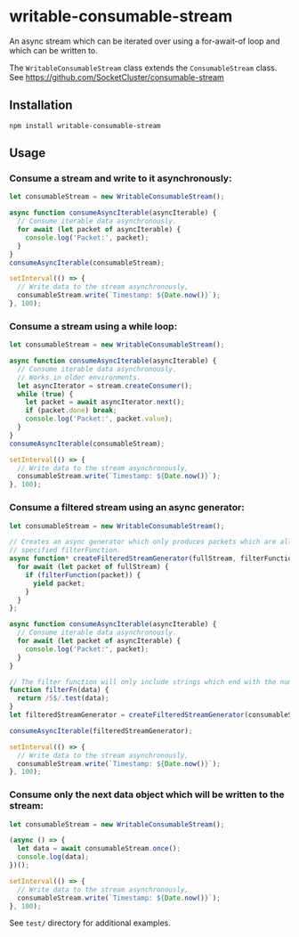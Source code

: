 # writable-consumable-stream
An async stream which can be iterated over using a for-await-of loop and which can be written to.

The `WritableConsumableStream` class extends the `ConsumableStream` class.  
See https://github.com/SocketCluster/consumable-stream

## Installation

```
npm install writable-consumable-stream
```

## Usage

### Consume a stream and write to it asynchronously:

```js
let consumableStream = new WritableConsumableStream();

async function consumeAsyncIterable(asyncIterable) {
  // Consume iterable data asynchronously.
  for await (let packet of asyncIterable) {
    console.log('Packet:', packet);
  }
}
consumeAsyncIterable(consumableStream);

setInterval(() => {
  // Write data to the stream asynchronously,
  consumableStream.write(`Timestamp: ${Date.now()}`);
}, 100);
```

### Consume a stream using a while loop:

```js
let consumableStream = new WritableConsumableStream();

async function consumeAsyncIterable(asyncIterable) {
  // Consume iterable data asynchronously.
  // Works in older environments.
  let asyncIterator = stream.createConsumer();
  while (true) {
    let packet = await asyncIterator.next();
    if (packet.done) break;
    console.log('Packet:', packet.value);
  }
}
consumeAsyncIterable(consumableStream);

setInterval(() => {
  // Write data to the stream asynchronously,
  consumableStream.write(`Timestamp: ${Date.now()}`);
}, 100);
```

### Consume a filtered stream using an async generator:

```js
let consumableStream = new WritableConsumableStream();

// Creates an async generator which only produces packets which are allowed by the
// specified filterFunction.
async function* createFilteredStreamGenerator(fullStream, filterFunction) {
  for await (let packet of fullStream) {
    if (filterFunction(packet)) {
      yield packet;
    }
  }
};

async function consumeAsyncIterable(asyncIterable) {
  // Consume iterable data asynchronously.
  for await (let packet of asyncIterable) {
    console.log('Packet:', packet);
  }
}

// The filter function will only include strings which end with the number 5.
function filterFn(data) {
  return /5$/.test(data);
}
let filteredStreamGenerator = createFilteredStreamGenerator(consumableStream, filterFn);

consumeAsyncIterable(filteredStreamGenerator);

setInterval(() => {
  // Write data to the stream asynchronously,
  consumableStream.write(`Timestamp: ${Date.now()}`);
}, 100);
```

### Consume only the next data object which will be written to the stream:

```js
let consumableStream = new WritableConsumableStream();

(async () => {
  let data = await consumableStream.once();
  console.log(data);
})();

setInterval(() => {
  // Write data to the stream asynchronously,
  consumableStream.write(`Timestamp: ${Date.now()}`);
}, 100);
```

See `test/` directory for additional examples.
